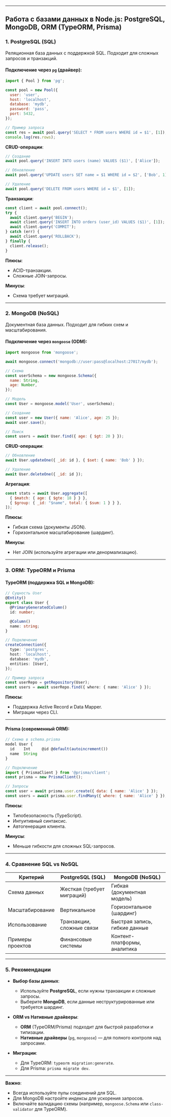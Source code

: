 
---

## **Работа с базами данных в Node.js: PostgreSQL, MongoDB, ORM (TypeORM, Prisma)**

### 1. **PostgreSQL (SQL)**
Реляционная база данных с поддержкой SQL. Подходит для сложных запросов и транзакций.

#### Подключение через `pg` (драйвер):
```javascript
import { Pool } from 'pg';

const pool = new Pool({
  user: 'user',
  host: 'localhost',
  database: 'mydb',
  password: 'pass',
  port: 5432,
});

// Пример запроса
const res = await pool.query('SELECT * FROM users WHERE id = $1', [1]);
console.log(res.rows);
```

**CRUD-операции**:
```javascript
// Создание
await pool.query('INSERT INTO users (name) VALUES ($1)', ['Alice']);

// Обновление
await pool.query('UPDATE users SET name = $1 WHERE id = $2', ['Bob', 1]);

// Удаление
await pool.query('DELETE FROM users WHERE id = $1', [1]);
```

**Транзакции**:
```javascript
const client = await pool.connect();
try {
  await client.query('BEGIN');
  await client.query('INSERT INTO orders (user_id) VALUES ($1)', [1]);
  await client.query('COMMIT');
} catch (err) {
  await client.query('ROLLBACK');
} finally {
  client.release();
}
```

**Плюсы**:  
- ACID-транзакции.  
- Сложные JOIN-запросы.  

**Минусы**:  
- Схема требует миграций.  

---

### 2. **MongoDB (NoSQL)**
Документная база данных. Подходит для гибких схем и масштабирования.

#### Подключение через `mongoose` (ODM):
```javascript
import mongoose from 'mongoose';

await mongoose.connect('mongodb://user:pass@localhost:27017/mydb');

// Схема
const userSchema = new mongoose.Schema({
  name: String,
  age: Number,
});

// Модель
const User = mongoose.model('User', userSchema);

// Создание
const user = new User({ name: 'Alice', age: 25 });
await user.save();

// Поиск
const users = await User.find({ age: { $gt: 20 } });
```

**CRUD-операции**:
```javascript
// Обновление
await User.updateOne({ _id: id }, { $set: { name: 'Bob' } });

// Удаление
await User.deleteOne({ _id: id });
```

**Агрегация**:
```javascript
const stats = await User.aggregate([
  { $match: { age: { $gte: 18 } } },
  { $group: { _id: "$name", total: { $sum: 1 } } },
]);
```

**Плюсы**:  
- Гибкая схема (документы JSON).  
- Горизонтальное масштабирование (шардинг).  

**Минусы**:  
- Нет JOIN (используйте агрегации или денормализацию).  

---

### 3. **ORM: TypeORM и Prisma**

#### **TypeORM** (поддержка SQL и MongoDB):
```typescript
// Сущность User
@Entity()
export class User {
  @PrimaryGeneratedColumn()
  id: number;

  @Column()
  name: string;
}

// Подключение
createConnection({
  type: 'postgres',
  host: 'localhost',
  database: 'mydb',
  entities: [User],
});

// Пример запроса
const userRepo = getRepository(User);
const users = await userRepo.find({ where: { name: 'Alice' } });
```

**Плюсы**:  
- Поддержка Active Record и Data Mapper.  
- Миграции через CLI.  

---

#### **Prisma** (современный ORM):
```javascript
// Схема в schema.prisma
model User {
  id    Int     @id @default(autoincrement())
  name  String
}

// Подключение
import { PrismaClient } from '@prisma/client';
const prisma = new PrismaClient();

// Запросы
const user = await prisma.user.create({ data: { name: 'Alice' } });
const users = await prisma.user.findMany({ where: { name: 'Alice' } });
```

**Плюсы**:  
- Типобезопасность (TypeScript).  
- Интуитивный синтаксис.  
- Автогенерация клиента.  

**Минусы**:  
- Меньше гибкости для сложных SQL-запросов.  

---

### 4. **Сравнение SQL vs NoSQL**
| **Критерий**       | **PostgreSQL (SQL)**        | **MongoDB (NoSQL)**         |
|---------------------|-----------------------------|-----------------------------|
| Схема данных        | Жесткая (требует миграций) | Гибкая (документная модель) |
| Масштабирование     | Вертикальное               | Горизонтальное (шардинг)    |
| Использование       | Транзакции, сложные связи  | Быстрая запись, гибкие данные |
| Примеры проектов    | Финансовые системы         | Контент-платформы, аналитика |

---

### 5. **Рекомендации**
- **Выбор базы данных**:  
  - Используйте **PostgreSQL**, если нужны транзакции и сложные запросы.  
  - Выберите **MongoDB**, если данные неструктурированные или требуется шардинг.  

- **ORM vs Нативные драйверы**:  
  - **ORM** (TypeORM/Prisma) подходит для быстрой разработки и типизации.  
  - **Нативные драйверы** (`pg`, `mongoose`) — для полного контроля над запросами.  

- **Миграции**:  
  - Для TypeORM: `typeorm migration:generate`.  
  - Для Prisma: `prisma migrate dev`.  

---

**Важно**:  
- Всегда используйте пулы соединений для SQL.  
- Для MongoDB настройте индексы для ускорения запросов.  
- Включайте валидацию схемы (например, `mongoose.Schema` или `class-validator` для TypeORM).
